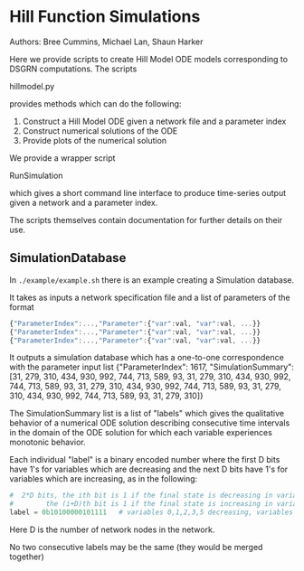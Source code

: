# Hill Function Simulations

Authors: Bree Cummins, Michael Lan, Shaun Harker

Here we provide scripts to create Hill Model ODE models corresponding to DSGRN computations. The scripts

hillmodel.py

provides methods which can do the following:

1. Construct a Hill Model ODE given a network file and a parameter index
2. Construct numerical solutions of the ODE
3. Provide plots of the numerical solution

We provide a wrapper script

RunSimulation

which gives a short command line interface to produce time-series output given a network and a parameter index.

The scripts themselves contain documentation for further details on their use.

## SimulationDatabase

In `./example/example.sh` there is an example creating a Simulation database.

It takes as inputs a network specification file and a list of parameters of the format
```javascript
{"ParameterIndex":...,"Parameter":{"var":val, "var":val, ...}}
{"ParameterIndex":...,"Parameter":{"var":val, "var":val, ...}}
{"ParameterIndex":...,"Parameter":{"var":val, "var":val, ...}}
```

It outputs a simulation database which has a one-to-one correspondence with the parameter input list
{"ParameterIndex": 1617, "SimulationSummary": [31, 279, 310, 434, 930, 992, 744, 713, 589, 93, 31, 279, 310, 434, 930, 992, 744, 713, 589, 93, 31, 279, 310, 434, 930, 992, 744, 713, 589, 93, 31, 279, 310, 434, 930, 992, 744, 713, 589, 93, 31, 279, 310]}

The SimulationSummary list is a list of "labels" which gives the qualitative behavior of a numerical ODE solution describing consecutive time intervals in the domain of the ODE solution for which each variable experiences monotonic behavior.

Each individual "label" is a binary encoded number where the first D bits have 1's for variables which are decreasing and the next D bits have 1's for variables which are increasing, as in the following:
```python
#  2*D bits, the ith bit is 1 if the final state is decreasing in variable i
#        the (i+D)th bit is 1 if the final state is increasing in variable i
label = 0b10100000101111   # variables 0,1,2,3,5 decreasing, variables 4,6 increasing
```
Here D is the number of network nodes in the network.

No two consecutive labels may be the same (they would be merged together)



